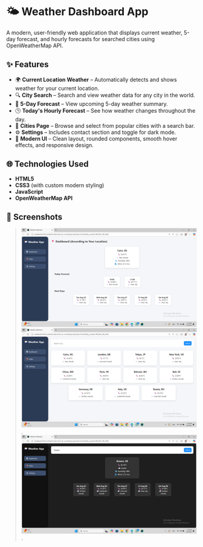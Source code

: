 # 🌤️ Weather Dashboard App

A modern, user-friendly web application that displays current weather, 5-day forecast, and hourly forecasts for searched cities using OpenWeatherMap API.

## ✨ Features

- 🌍 **Current Location Weather** – Automatically detects and shows weather for your current location.
- 🔍 **City Search** – Search and view weather data for any city in the world.
- 📅 **5-Day Forecast** – View upcoming 5-day weather summary.
- 🕒 **Today's Hourly Forecast** – See how weather changes throughout the day.
- 🌆 **Cities Page** – Browse and select from popular cities with a search bar.
- ⚙️ **Settings** – Includes contact section and toggle for dark mode.
- 🎨 **Modern UI** – Clean layout, rounded components, smooth hover effects, and responsive design.

## 🌐 Technologies Used

- **HTML5**  
- **CSS3** (with custom modern styling)  
- **JavaScript**  
- **OpenWeatherMap API**  

## 📸 Screenshots

> ![image alt](https://github.com/sandiiemaad/Task2_Elevvo_Internship_WeatherSite/blob/a9ce6d80d6670d3959b52c1f5082925a3f928f4a/Screenshot%20(390).png)
> ![image alt](https://github.com/sandiiemaad/Task2_Elevvo_Internship_WeatherSite/blob/030ac78d232986387813e0ccad2c72622aab70eb/Screenshot%20(391).png).
> ![image alt](https://github.com/sandiiemaad/Task2_Elevvo_Internship_WeatherSite/blob/563ed01cfded73491d27a1fc883bdda6182374bf/Screenshot%20(393).png).
